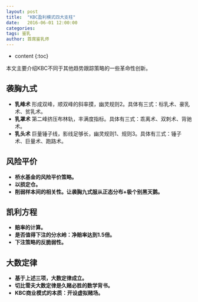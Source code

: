 ```yaml
---
layout: post
title:  "KBC盈利模式四大支柱"
date:   2016-06-01 12:00:00
categories: 
tags: 鉴乳
author: 首席鉴乳师
---
```


* content
{:toc}

本文主要介绍KBC不同于其他趋势跟踪策略的一些革命性创新。

## 袭胸九式
* **乳峰术**
    形成双峰，顺双峰的斜率摸，幽灵规则2。具体有三式：标乳术、豪乳术、贫乳术。
* **乳罩术**
    第二峰挤压布林轨，丰满度指标。具体有三式：乖离术、双刺术、背驰术。
* **乳头术**
    巨量锤子线，影线足够长，幽灵规则1、规则3。具体有三式：锤子术、巨量术、跑路术。


## 风险平价
   * **桥水基金的风险平价策略。** 
   * **以损定仓。**
   * **削弱样本间的相关性。让袭胸九式服从正态分布+极个别黑天鹅。** 
 
 
## 凯利方程
   * **赔率的计算。** 
   * **是否值得下注的分水岭：净赔率达到1.5倍。** 
   * **下注策略的反脆弱性。** 
   
   
## 大数定律
   * **基于上述三项，大数定律成立。** 
   * **切比雪夫大数定律是久赌必胜的数学背书。** 
   * **KBC商业模式的本质：开设虚拟赌场。** 

